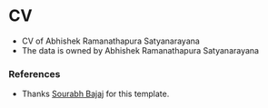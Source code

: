 # CV

* CV of Abhishek Ramanathapura Satyanarayana
* The data is owned by Abhishek Ramanathapura Satyanarayana

### References
* Thanks [Sourabh Bajaj](https://github.com/sb2nov) for this template.
